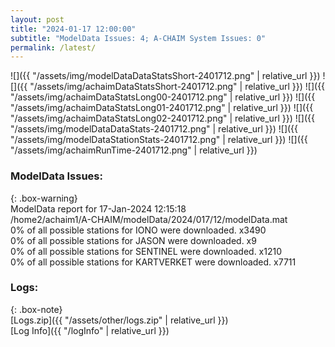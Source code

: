 ```yaml
---
layout: post
title: "2024-01-17 12:00:00"
subtitle: "ModelData Issues: 4; A-CHAIM System Issues: 0"
permalink: /latest/
---
```


![]({{ "/assets/img/modelDataDataStatsShort-2401712.png" | relative_url }})
![]({{ "/assets/img/achaimDataStatsShort-2401712.png" | relative_url }})
![]({{ "/assets/img/achaimDataStatsLong00-2401712.png" | relative_url }})
![]({{ "/assets/img/achaimDataStatsLong01-2401712.png" | relative_url }})
![]({{ "/assets/img/achaimDataStatsLong02-2401712.png" | relative_url }})
![]({{ "/assets/img/modelDataDataStats-2401712.png" | relative_url }})
![]({{ "/assets/img/modelDataStationStats-2401712.png" | relative_url }})
![]({{ "/assets/img/achaimRunTime-2401712.png" | relative_url }})


### ModelData Issues:  
  
{: .box-warning}  
 ModelData report for 17-Jan-2024 12:15:18   
 /home2/achaim1/A-CHAIM/modelData/2024/017/12/modelData.mat   
 0% of all possible stations for IONO were downloaded. x3490   
 0% of all possible stations for JASON were downloaded. x9   
 0% of all possible stations for SENTINEL were downloaded. x1210   
 0% of all possible stations for KARTVERKET were downloaded. x7711   
  


### Logs:  
  
{: .box-note}  
[Logs.zip]({{ "/assets/other/logs.zip" | relative_url }})  
[Log Info]({{ "/logInfo" | relative_url }})  
